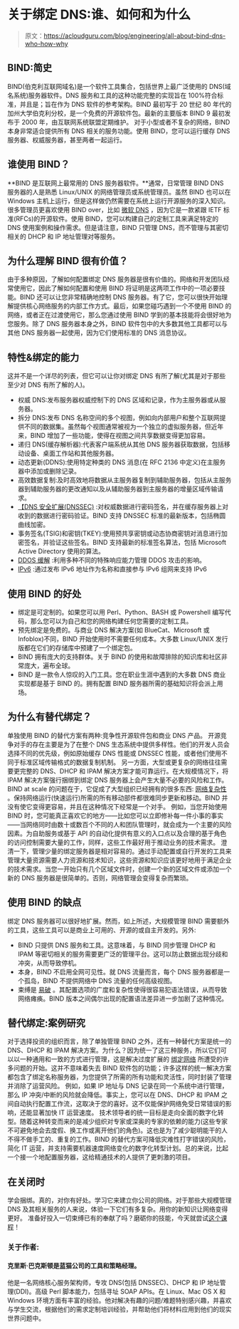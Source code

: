 # 关于绑定 DNS:谁、如何和为什么

> 原文：<https://acloudguru.com/blog/engineering/all-about-bind-dns-who-how-why>

## BIND:简史

BIND(伯克利互联网域名)是一个软件工具集合，包括世界上最广泛使用的 DNS(域名系统)服务器软件。DNS 服务和工具的这种功能完整的实现旨在 100%符合标准，并且是；旨在作为 DNS 软件的参考架构。BIND 最初写于 20 世纪 80 年代的加州大学伯克利分校，是一个免费的开源软件包。最新的主要版本 BIND 9 最初发布于 2000 年，由互联网系统联盟定期维护。 对于小型或者不复杂的网络，BIND 本身非常适合提供所有 DNS 相关的服务功能。使用 BIND，您可以运行缓存 DNS 服务器、权威服务器，甚至两者一起运行。

## 谁使用 BIND？

**BIND 是互联网上最常用的 DNS 服务器软件。**通常，日常管理 BIND DNS 服务器的人是熟悉 Linux/UNIX 的网络管理员或系统管理员。虽然 BIND 也可以在 Windows 主机上运行，但是这样做仍然需要在系统上运行开源服务的深入知识。 很多管理员更喜欢使用 BIND over，比如 [微软 DNS](https://www.bluecatnetworks.com/microsoft/) ，因为它是一款紧跟 IETF 标准(RFCs)的开源软件。使用 BIND，您可以构建自己的定制工具来满足特定的 DNS 使用案例和操作需求。但是请注意，BIND 只管理 DNS，而不管理与其密切相关的 DHCP 和 IP 地址管理对等服务。

## 为什么理解 BIND 很有价值？

由于多种原因，了解如何配置绑定 DNS 服务器是很有价值的。网络和开发团队经常使用它，因此了解如何配置和使用 BIND 将证明是这两项工作中的一项必要技能。BIND 还可以让您非常精确地控制 DNS 服务器。有了它，您可以很快开始理解提供核心网络服务的内部工作方式。最后，如果您碰巧遇到一个不使用 BIND 的网络，或者正在过渡使用它，那么您通过使用 BIND 学到的基本技能将会很好地为您服务。除了 DNS 服务器本身之外，BIND 软件包中的大多数其他工具都可以与其他 DNS 服务器一起使用，因为它们使用标准的 DNS 消息协议。

## 特性&绑定的能力

这并不是一个详尽的列表，但它可以让你对绑定 DNS 有所了解(尤其是对于那些至少对 DNS 有所了解的人)。

*   权威 DNS:发布服务器权威控制下的 DNS 区域和记录，作为主服务器或从服务器。
*   拆分 DNS:发布 DNS 名称空间的多个视图，例如向内部用户和整个互联网提供不同的数据集。虽然每个视图通常被视为一个独立的虚拟服务器，但近年来，BIND 增加了一些功能，使得在视图之间共享数据变得更加容易。
*   递归 DNS(缓存解析器):代表客户端系统从其他 DNS 服务器获取数据，包括移动设备、桌面工作站和其他服务器。
*   动态更新(DDNS):使用特定种类的 DNS 消息(在 RFC 2136 中定义)在主服务器中添加或删除记录。
*   高效数据复制:及时高效地将数据从主服务器复制到辅助服务器，包括从主服务器到辅助服务器的更改通知以及从辅助服务器到主服务器的增量区域传输请求。
*   [【DNS 安全扩展(DNSSEC)](https://www.bluecatnetworks.com/blog/breaking-down-dnssec-how-does-it-work/) :对权威数据进行密码签名，并在缓存服务器上对收到的数据进行密码验证。BIND 支持 DNSSEC 标准的最新版本，包括椭圆曲线加密。
*   事务签名(TSIG)和密钥(TKEY):使用预共享密钥或动态协商密钥对消息进行加密签名，并验证这些签名。BIND 支持最新的标准签名算法，包括 Microsoft Active Directory 使用的算法。
*   [DDOS 缓解](https://www.bluecatnetworks.com/blog/ddos-attacks-use-dns-weapon/) :利用多种不同的特殊响应能力管理 DDOS 攻击的影响。
*   [IPv6](https://www.bluecatnetworks.com/blog/ease-your-transition-to-ipv6-dns/) :通过发布 IPv6 地址作为名称和直接参与 IPv6 组网来支持 IPv6

## 使用 BIND 的好处

*   绑定是可定制的。如果您可以用 Perl、Python、BASH 或 Powershell 编写代码，那么您可以为自己和您的网络构建任何您需要的定制工具。
*   预先绑定是免费的。与商业 DNS 解决方案(如 BlueCat、Microsoft 或 Infoblox)不同，BIND 开始使用时不需要任何成本。大多数 Linux/UNIX 发行版都在它们的存储库中预建了一个绑定包。
*   BIND 拥有庞大的支持群体。关于 BIND 的使用和故障排除的知识库和社区非常庞大，遍布全球。
*   BIND 是一款令人惊叹的入门工具。您在职业生涯中遇到的大多数 DNS 商业实现都是基于 BIND 的。拥有配置 BIND 服务器所需的基础知识将会派上用场。

## 为什么有替代绑定？

单独使用 BIND 的替代方案有两种:竞争性开源软件包和商业 DNS 产品。 开源竞争对手的存在主要是为了在整个 DNS 生态系统中提供多样性。他们的开发人员会选择不同的优先级，例如原始缓存 DNS 性能或 DNSSEC 性能，或者他们使用不同于标准区域传输格式的数据复制机制。 另一方面，大型或更复杂的网络往往需要更完整的 DNS、DHCP 和 IPAM 解决方案才能可靠运行。在大规模情况下，将 IPAM 解决方案强行捆绑到绑定 DNS 服务器上会产生大量不必要的风险和工作。BIND at scale 的问题在于，它促成了大型组织已经拥有的很多东西: [网络复杂性](https://www.bluecatnetworks.com/blog/bind-dns-digital-transformation/) 。保持网络运行(快速运行)所需的所有移动部件都很难同步更新和移动。BIND 并没有使它变得更容易，并且在这种情况下经常是一个对手。 例如，当您开始使用 BIND 时，您可能真正喜欢它的地方——比如您可以立即修补每一件小事的事实——当网络同时由数十或数百个不同的人和团队管理时，就会成为一个主要的风险因素。为自助服务或基于 API 的自动化提供有意义的入口点以及合理的基于角色的访问控制需要大量的工作，同样，这些工作最好用于推动业务的技术需求。 澄清一下，管理少量的绑定服务器是相对容易的。通过手动配置或自行开发的工具来管理大量资源需要人力资源和技术知识，这些资源和知识应该更好地用于满足企业的技术需求。当您一开始只有几个区域文件时，创建一个新的区域文件或添加一个新的 DNS 服务器是很简单的。否则，网络管理会变得复杂而繁琐。

## 使用 BIND 的缺点

绑定 DNS 服务器可以很好地扩展。然而，如上所述，大规模管理 BIND 需要额外的工具，这些工具可以是商业上可用的、开源的或自主开发的。另外:

*   BIND 只提供 DNS 服务和工具。这意味着，与 BIND 同步管理 DHCP 和 IPAM 等密切相关的服务需要更广泛的管理平台。这可以防止数据出现分歧和冲突，从而导致停机。
*   本身，BIND 不启用全网可见性。就 DNS 流量而言，每个 DNS 服务器都是一个孤岛，BIND 不提供网络中 DNS 流量的任何高级视图。
*   束缚是 [易破](https://www.bluecatnetworks.com/blog/when-to-replace-bind-dns/) 。其配置选项的广度和复杂性使得很容易犯语法错误，从而导致网络瘫痪。BIND 版本之间偶尔出现的配置语法差异进一步加剧了这种情况。

## 替代绑定:案例研究

对于选择投资的组织而言，除了单独管理 BIND 之外，还有一种替代方案是统一的 DNS、DHCP 和 IPAM 解决方案。为什么？因为统一了这三种服务，所以它们可以以一种通用和一致的方式进行管理，这是解决过度扩展的 [绑定网络](https://www.bluecatnetworks.com/blog/when-to-replace-bind-dns/) 所遭受的许多问题的开始。这并不意味着失去 BIND 软件包的功能；许多这样的统一解决方案都包含了绑定名称服务器，为您提供了所需的所有功能和灵活性，同时封装了管理并消除了运营风险。 例如，如果 IP 地址与 DNS 记录在同一个系统中进行管理，那么 IP 冲突/中断的风险就会降低。事实上，您可以在 DNS、DHCP 和 IPAM 之间自动执行配置工作流，这取决于您的喜好。这不仅能保护网络免受日常错误的影响，还能显著加快 IT 运营速度。 技术领导者的统一目标是走向全面的数字化转型。随着这种转变而来的是减少组织对专家或深奥的专家的依赖的能力(这些专家不可避免地会去度假、换工作或离开他们的角色)。这也是为了减少聪明能干的人不得不做手工的、重复的工作。BIND 的替代方案可降低灾难性打字错误的风险，简化 IT 运营，并支持需要机器速度网络变化的数字化转型计划。总的来说，比起一个接一个地配置服务器，这给精通技术的人提供了更刺激的项目。

## 在关闭时

学会捆绑。真的，对你有好处。学习它来建立你公司的网络。对于那些大规模管理 DNS 及其相关服务的人来说，体验一下它们有多复杂。用你的新知识让网络变得更好。 准备好投入一切束缚已有的奉献了吗？磨砺你的技能，今天就尝试[这个课程](https://linuxacademy.com/course/dns-and-bind-deep-dive/)！

### 关于作者:

#### 克里斯·巴克斯顿是蓝猫公司的工具和策略经理。

他是一名网络核心服务架构师，专攻 DNS(包括 DNSSEC)、DHCP 和 IP 地址管理(DDI)。高级 Perl 脚本能力，包括寻址 SOAP APIs。在 Linux、Mac OS X 和 Windows 环境方面有丰富的经验。他对解决有趣的问题/难题特别感兴趣，并喜欢与学生交流，根据他们的需求定制培训经验，并帮助他们将材料应用到他们的现实世界问题中。
